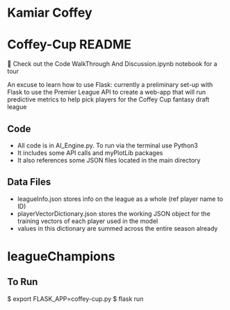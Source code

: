 # Kamiar Coffey
# Coffey-Cup README

👀 Check out the Code WalkThrough And Discussion.ipynb notebook for a tour 

An excuse to learn how to use Flask: currently a preliminary set-up with Flask to use the Premier League API to create a web-app that will run predictive metrics to help pick players for the Coffey Cup fantasy draft league

## Code ##
* All code is in AI_Engine.py. To run via the terminal use Python3
* It includes some API calls and myPlotLib packages
* It also references some JSON files located in the main directory

## Data Files ##
* leagueInfo.json stores info on the league as a whole (ref player name to ID)
* playerVectorDictionary.json stores the working JSON object for the training vectors of each player used in the model
* values in this dictionary are summed across the entire season already

# leagueChampions

## To Run ##
$ export FLASK_APP=coffey-cup.py
$ flask run

